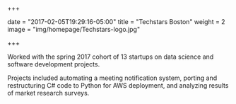 +++

date = "2017-02-05T19:29:16-05:00"
title = "Techstars Boston"
weight = 2
image = "img/homepage/Techstars-logo.jpg"

+++

Worked with the spring 2017 cohort of 13 startups on data science and 
software development projects. 

Projects included automating a meeting notification system, porting and 
restructuring C# code to Python for AWS deployment, and analyzing results 
of market research surveys.

